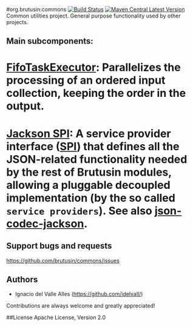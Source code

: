 #org.brutusin:commons [![Build Status](https://api.travis-ci.org/brutusin/commons.svg?branch=master)](https://travis-ci.org/brutusin/commons) [![Maven Central Latest Version](https://maven-badges.herokuapp.com/maven-central/org.brutusin/commons/badge.svg)](https://maven-badges.herokuapp.com/maven-central/org.brutusin/commons/)
Common utilities project. General purpose functionality used by other projects.

## Main subcomponents:

# [FifoTaskExecutor](src/main/java/org/brutusin/commons/concurrent/FifoTaskExecutor.java): Parallelizes the processing of an ordered input collection, keeping the order in the output.
# [Jackson SPI](src/main/java/org/brutusin/commons/json/spi): A service provider interface ([SPI](http://en.wikipedia.org/wiki/Service_provider_interface)) that defines all the JSON-related functionality needed by the rest of Brutusin modules, allowing a pluggable decoupled implementation (by the so called `service providers`). See also [json-codec-jackson](https://github.com/brutusin/json-codec-jackson).

## Support bugs and requests
https://github.com/brutusin/commons/issues

## Authors

- Ignacio del Valle Alles (<https://github.com/idelvall/>)

Contributions are always welcome and greatly appreciated!

##License
Apache License, Version 2.0